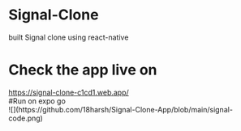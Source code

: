 # Signal-Clone
built Signal clone using react-native 

<h1>Check the app live on</h1>
<a href="https://signal-clone-c1cd1.web.app/">https://signal-clone-c1cd1.web.app/</a>
<br>
#Run on expo go
<br>
![](https://github.com/18harsh/Signal-Clone-App/blob/main/signal-code.png)
